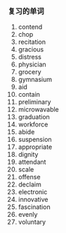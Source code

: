 ### 复习的单词

1. contend
2. chop
3. recitation
4. gracious
5. distress
6. physician
7. grocery
8. gymnasium
9. aid
10. contain
11. preliminary
12. microwavable
13. graduation
14. workforce
15. abide
16. suspension
17. appropriate
18. dignity
19. attendant
20. scale
21. offense
22. declaim
23. electronic
24. innovative
25. fascination
26. evenly
27. voluntary